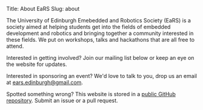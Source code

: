 Title: About EaRS
Slug: about

The University of Edinburgh Emebedded and Robotics Society (EaRS) is a society aimed at helping students get into the fields of embedded development and robotics and bringing together a community interested in these fields. We put on workshops, talks and hackathons that are all free to attend.

Interested in getting involved? Join our mailing list below or keep an eye on the website for updates.

Interested in sponsoring an event? We'd love to talk to you, drop us an email at [ears.edinburgh@gmail.com](mailto:ears.edinburgh@gmail.com).

Spotted something wrong? This website is stored in a [public GitHub repository](https://github.com/ears-edi/earssite). Submit an issue or a pull request.

